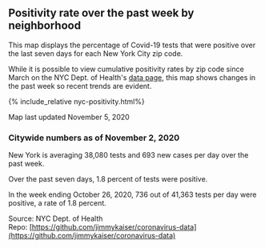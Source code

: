 
## Positivity rate over the past week by neighborhood

This map displays the percentage of Covid-19 tests that were positive over the last seven days for each New York City zip code. 

While it is possible to view cumulative positivity rates by zip code since March on the NYC Dept. of Health's [data page](https://www1.nyc.gov/site/doh/covid/covid-19-data.page), this map shows changes in the past week so recent trends are evident. 

{% include_relative nyc-positivity.html%}

Map last updated November 5, 2020

### Citywide numbers as of November 2, 2020

New York is averaging 38,080 tests and 693 new cases per day over the past week. 

Over the past seven days, 1.8 percent of tests were positive. 

In the week ending October 26, 2020, 736 out of 41,363 tests per day were positive, a rate of 1.8 percent. 

Source: NYC Dept. of Health  
Repo: [https://github.com/jimmykaiser/coronavirus-data](https://github.com/jimmykaiser/coronavirus-data)
